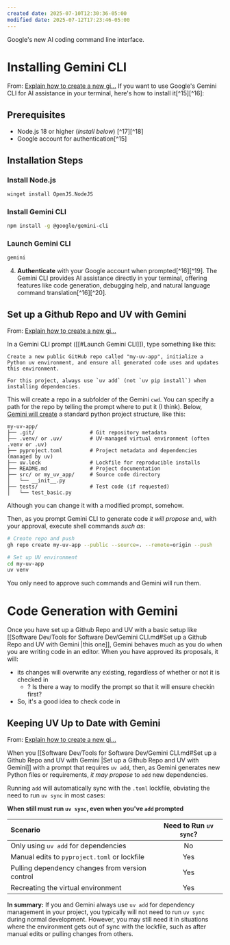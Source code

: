 ```yaml
---
created date: 2025-07-10T12:30:36-05:00
modified date: 2025-07-12T17:23:46-05:00
---
```

Google's new AI coding command line interface.
# Installing Gemini CLI
From: [Explain how to create a new gi...](https://www.perplexity.ai/search/explain-how-to-create-a-new-gi-QKnEnyGcRj.iWZU6ujlvmQ#0)
If you want to use Google's Gemini CLI for AI assistance in your terminal, here's how to install it[^15][^16]:
## Prerequisites
- Node.js 18 or higher (*install below*) [^17][^18]
- Google account for authentication[^15]
## Installation Steps
### Install Node.js
```bash
winget install OpenJS.NodeJS
```
### Install Gemini CLI
```bash
npm install -g @google/gemini-cli
```
### Launch Gemini CLI
```bash
gemini
```

4. **Authenticate** with your Google account when prompted[^16][^19].
The Gemini CLI provides AI assistance directly in your terminal, offering features like code generation, debugging help, and natural language command translation[^16][^20].
## Set up a Github Repo and UV with Gemini
From: [Explain how to create a new gi...](https://www.perplexity.ai/search/explain-how-to-create-a-new-gi-QKnEnyGcRj.iWZU6ujlvmQ#5)

In a Gemini CLI prompt ([[#Launch Gemini CLI]]), type something like this:
```
Create a new public GitHub repo called "my-uv-app", initialize a Python uv environment, and ensure all generated code uses and updates this environment.

For this project, always use `uv add` (not `uv pip install`) when installing dependencies.
```

This will create a repo in a subfolder of the Gemini `cwd`. You can specify a path for the repo by telling the prompt where to put it (I think).  Below, [Gemini will create](https://www.perplexity.ai/search/explain-how-to-create-a-new-gi-QKnEnyGcRj.iWZU6ujlvmQ#10) a standard python project structure, like this:
```
my-uv-app/
├── .git/                  # Git repository metadata
├── .venv/ or .uv/         # UV-managed virtual environment (often .venv or .uv)
├── pyproject.toml         # Project metadata and dependencies (managed by uv)
├── uv.lock                # Lockfile for reproducible installs
├── README.md              # Project documentation
├── src/ or my_uv_app/     # Source code directory
│   └── __init__.py
├── tests/                 # Test code (if requested)
│   └── test_basic.py
```
Although you can change it with a modified prompt, somehow.

Then, as you prompt Gemini CLI to generate code
*it will propose* and, with your approval, execute shell commands *such as*:
```bash
# Create repo and push
gh repo create my-uv-app --public --source=. --remote=origin --push

# Set up UV environment
cd my-uv-app
uv venv
```
You only need to approve such commands and Gemini will run them.
# Code Generation with Gemini

Once you have set up a Github Repo and UV with a basic setup like [[Software Dev/Tools for Software Dev/Gemini CLI.md#Set up a Github Repo and UV with Gemini |this one]], Gemini behaves much as you do when you are writing code in an editor.  When you have approved its proposals, it will:
- its changes will overwrite any existing, regardless of whether or not it is checked in
	- ? Is there a way to modify the prompt so that it will ensure checkin first?
- So, it's a good idea to check code in 
## Keeping UV Up to Date with Gemini
From: [Explain how to create a new gi...](https://www.perplexity.ai/search/explain-how-to-create-a-new-gi-QKnEnyGcRj.iWZU6ujlvmQ#9)

When you [[Software Dev/Tools for Software Dev/Gemini CLI.md#Set up a Github Repo and UV with Gemini |Set up a Github Repo and UV with Gemini]] with a prompt that requires `uv add`, then, as Gemini generates new Python files or requirements, *it may propose* to `add` new dependencies.  

Running `add` will automatically sync with the `.toml` lockfile, obviating the need to run `uv sync` in most cases:

**When still must run `uv sync`, even when you've `add` prompted**

| Scenario | Need to Run `uv sync`? |
| :-- | :--: |
| Only using `uv add` for dependencies | No |
| Manual edits to `pyproject.toml` or lockfile | Yes |
| Pulling dependency changes from version control | Yes |
| Recreating the virtual environment | Yes |

**In summary:**
If you and Gemini always use `uv add` for dependency management in your project, you typically will not need to run `uv sync` during normal development. However, you may still need it in situations where the environment gets out of sync with the lockfile, such as after manual edits or pulling changes from others.

